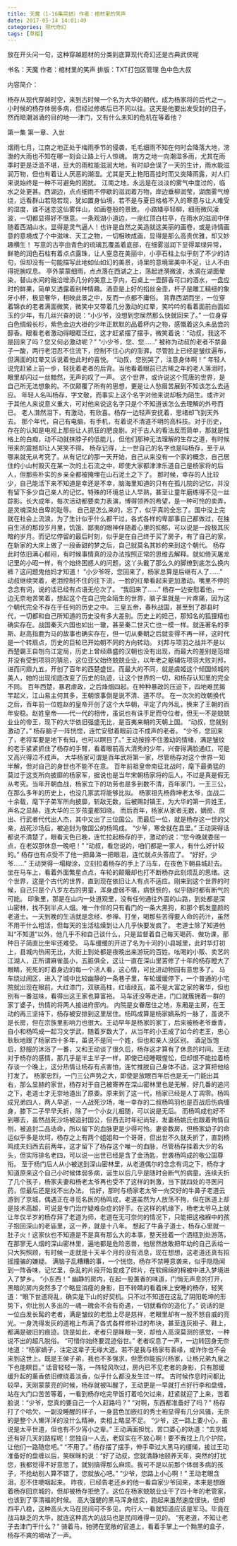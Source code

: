 ```yaml
---
title: 天魔（1-16集完结）作者：棺材里的笑声
date: 2017-05-14 14:01:49
categories: 現代奇幻
tags: [草榴]
---
```

放在开头问一句，这种穿越题材的分类到底算现代奇幻还是古典武侠呢

书名：天魔
作者：棺材里的笑声
排版：TXT打包区管理 色中色大叔

内容简介：

杨存从现代穿越时空，来到古时候一个名为大华的朝代，成为杨家将的后代之一。
小时候的杨存体弱多病，但经过修练后已不同以往。这天是他要出发受封的日子，然而暗潮汹涌的目的地──津门，又有什么未知的危机在等着他？


第一集
第一章、入世

烟雨七月，江南之地正处于梅雨季节的侵袭，毛毛细雨不知在何时会降落大地，滂渤的大雨也不知在哪一刻会让路上行人惊魂。
南方之地一向潮湿多雨，尤其在雨季时更是泛滥不堪，豆大的雨粒能滋润大地，有时却会误了一天的生计，雨水能滋润万物，但也有着让人厌恶的潮湿。尤其是天上艳阳高挂时而又突降雨露，对人们来说始终是一种不可避免的困扰。
江南之地，永远是在淡淡的雾气中度过的，临水之处更甚。西湖边，点点细雨不停歇的滋润着万物，岸边垂柳润莹，湖面雾气缭绕，远看群山若隐若现，犹如置身仙境，若不是与夏日格格不入的寒意与让人难受的湿度，谁不迷恋这仙雾伴山，如画卷般的景致。
小路矮亭轻柳，细雨微风凌波，一切都显得好不惬意。一条观湖小道边，一座红顶白柱亭，在雨水的滋润中伴随着西湖山水，显得是灵气逼人！也许是自然之美造就这美丽的画卷，或是诗情画意的意境成了个中滋味、天工之物，一切相映成画，显得是那么高贵优雅，却又妙趣横生！
写意的古亭由青色的琉璃瓦覆盖着底部，在细雾滋润下显得翠绿异常，鲜艳的润色石柱有着点点露珠，让人窒息在美丽中，小亭石柱上似乎刻了不少的诗句，但却没有一句能描写此地如仙如幻的美景，诗里的意境里美中不足，让人不由得扼腕叹息。
亭外蒙蒙细雨，点点落在西湖之上，荡起涟漪微波，水滴在湖面晕染，替山水间的融洽增添几分的美意上亨内，石桌上一壶醇香可口的酒水，一盘应时的鲜果，简单又透露着别种情趣。酒壶是上好的掐丝金壶，杯子是雕工精细的象牙小杯，极显奢华，相映此景之中，反而一点都不庸俗。
背靠西湖而坐，一位穿着锦衣的老者满面微笑，微笑中又带着几分激动的红晕，笑吟吟的看着面前白面如玉的少年，有几丝兴奋的说：“小少爷，没想到您居然那么快就回来了。”
一位身穿白色绸缎长杉，紫色金边大褂的少年正默默的品着杯内之物，感慨着这久未品尝的醇香。眼看老者激动得眼眶泛红，这才赶紧摆了摆手，微笑着说：“动叔，我这不是回来了吗？您又何必激动呢？”
“小少爷，您、您……”
被称为动叔的老者不禁鼻子一酸，两行老泪忍不住流下，控制不住心内的澎湃，尽管脸上已经是皱纹遍布，但满面的红晕又诉说着他此时的喜悦。
“动叔，您别哭了，注意身体啊！”
年轻人说完赶紧上前一步，轻抚着老者的后背。当他看着眼前已古稀之年的老人落泪时，眼里却闪过一丝黯然，无声的叹了一声。
这个世界，或许说这个荒唐的世界，是自己所无法想象的。不仅颠覆了所有的思想，更是让人愁眉苦展到不知该怎么去适应。
年轻人名叫杨存，字文敬，而事实上这个名字对他来说却极为陌生。或许对于其他人来说意义重大，可对他来说这名字只是个不知道该怎么去理解的外号而已。
老人潸然泪下，有激动，有欣喜。杨存一边轻声安抚着，思绪却飞到天外去。
那个年代，自己有电脑，有手机，有着说不清道不明的高科技。对于历史，存在的认知是电视上那些让人抓狂的肥良剧。对于古人的看法反而简单，那就是性格上的白痴，动不动就抹脖子的低能儿，但他们那种无法理解的生存之道，有时候带来的震撼却让人哭笑不得。
杨存记得，上一世自己的名字也是叫杨存，至于从哪来就无从考究了。从有记忆的那一天开始，自己从来没有一个家的概念，自己居住的小山村毁灭在某一次的土石流之中，即使大家都津津乐道自己是杨家将的后人，但那些朴实的乡亲全都被掩埋在山石泥土之下了。
那时候，幸存的人比较少，自己能活下来不知道是幸还是不幸，脑海里知道的只有在孤儿院的记忆，并没有留下多少自己亲人的记忆。特殊的环境总让人早熟，甚至让童年磨练得不见一丝踪影。长大成年，每次活动都要卖力表演，博得领养的希望，是一种可怜的卖弄，是灵魂深处自卑的耻辱。
自己是怎么来的，忘了，似乎真的全忘了。国中没上完就在社会上流浪，为了生计似乎什么都干过，各式各样的卑鄙事自己都做过，在独自生活的那段岁月里，饥饿、鄙夷的眼神伴随着心里的抑郁，可以说是一段极其灰暗的岁月。而记忆停留的最后时刻，似乎是在自己终于买了房子，有了自己的家，在新家的大床上做了一段香甜的梦之后，自己就莫名其妙的来到这个朝代。
杨存此时依旧满心郁闷，有时候事情真的没办法按照正常的思维去解释。就如倚天屠龙记里的小昭一样，有个始终困惑人的问题，这丫头戴了那么久的脚缭到底怎么换内裤？这问题鬼他妈才知道！
“小少爷呀，您回来了，杨家总算是后继有人了……”
动叔继续哭着，老泪控制不住的往下流，一脸的红晕看起来更加激动。嘴里不停的念念有词，说的话已经有点语无伦次了。
“我回来了……”
杨存一边安慰着他，一边无奈地苦笑着，想起这个在自己完全陌生的世界，脑子里就是一片疼痛，因为这个朝代完全不存在于任何的历史之中。
三皇五帝，春秋战国，甚至到了郡县时代，一切都和自己所知道的历史没有多大差别。历史上的妲己，那知名的狐狸精也确实存在。战国秦灭六国也如出一辙，甚至秦二世灭亡也一模一样。就连著名的李斯、赵高指鹿为马的故事也确实存在，但一切从秦朝之后就变得不再一样，这时代是一个转扇点，历史的巨轮已开始朝不同的方向转动。
刘邦与项羽之战并不是以西楚霸王自刎乌江定局，历史上曾经鼎盛的汉朝也没有出现，而最大的差别是范增并没有受到项羽的猜忌，这位亚父始终兢兢业业，以年老之躯辅佐项羽大败刘邦，进而问鼎九五，开创了百年的西楚盛世。而最大的不同，就是虞姬这个倾国倾城的美人，她的出现彻底改变了历史的轨迹，让这个世界的一切，和杨存认知里的完全不同。
百年西楚，暴君虐政，之后烽烟四起。在种种暴政的压迫下，四地难民揭竿起义，江山易主何其多，王朝恨事倒是说不清、道不尽。
在一次次的改朝换代之后，百年前一位姓赵的皇帝开创了这个大华朝，平定了内外乱，换来了王朝的百年安稳。赵姓皇帝——代一代的相传，虽说也有诛手足而夺位者，但无一不是兢兢业业的帝王，现下的大华依旧强盛无比，是百夷来朝的天朝上国。
“动叔，您就别激动了。”
杨存脑子一阵恍惚，连忙安慰着眼前泣不成声的老者。
“少爷，您回来了，老将军要是地下有知，也可以瞑目了。”
王动按捺不住激动的情绪，满是皱纹的老手紧紧抓住了杨存的手臂，看着眼前高大清秀的少年，兴奋得满脸通红，可是又高兴得泣不成声。
大华杨家可谓是百年武将第一家，尽管杨存对这个世界一知半解，但对自己的身世也不能不在意。
百年前祖皇帝南征北战时，麾下最勇猛的莫过于这支所向披靡的杨家军，据说也是当年宋朝杨家将的后人，不过是真是假无从考究。当年开朝血战，杨家立下的功劳也是多到数不清，百年家门，一王三公，在那么多年的历史上，也没几家武将能够比拟。
杨家祖先杨鼎坤老太爷，血战二十余载，麾下子弟军所向披靡，斩敌无数，后被赐封镇王，为大华的第一异姓王，声名之显赫，连大华的三岁孩童都知晓。
而后百年，杨家从家者无数，嫡房、庶出、行武者代代出人杰，其中又出了三位国公。而最后一位，就是杨存这一世的父亲，战死沙场后，被追封为敬国公的杨鸣成。
“少爷，寒舍就在县里。”
王动哭得话都说不清楚了，眼看天色已晚，连忙拉起杨存的手，激动的说：“您今晚就委屈一点，在老奴那休息一晚吧！”
“动叔，看您说的，咱们都是一家人，有什么好计较的。”
杨存也有点受不了他一把鼻涕一把眼泪，连忙就点头答应了。
“好好，少爷……”
王动哭得一塌糊涂，立刻拉着杨存的手上了马车，在夜色下朝县城赶去。
坐在马车上，看着外面繁星点点，车轮的颠簸却也打不断杨存此刻烦乱的思绪。这个世界，这是个古代的世界，直到现在依旧让人有点不适应。刚来到这个世界的时候，自己只是个八岁左右的男童，浑身虚弱不堪，病恹恹的，似乎随时都有断气的可能。
印象里，那是在山内一处道观里，没有任何通往外面的山路，到处都是深山密林，找不到半点人烟。唯一作伴的只有看门的一条大黑狗，和那个鹤发童颜的老道士。一天到晚的生活就是念经、参禅、打坐，喝那些苦得要人命的药汁，虽然不用干什么粗活，但每天的生活枯燥到让人几乎快要发疯了。
老道士除了知道他叫“不知道”以外，他几乎不和自己谈什么，只是监督着自己每天喝药、做功课，那种日子简直比坐牢还难受。
马车缓缓的开进了名为十河的小县城里，此时华灯初上，县城内热闹无比，大街上到处都是夜晚出来游玩的百姓。吆喝的小贩、卖艺的江湖人，正所谓麻雀虽小，五脏俱全，这让一直在深山里苦修了十年的杨存瞪大了眼睛，死死的盯着身边的每一个活人看，这心情，可比进动物园有意思多了。
马车绕过闹区，进入了城中比较幽静的一条巷子里，车轮缓缓停下，一个普通的小宅院就出现在眼前。大红漆门，双联高柱，红墙绿瓦，虽不是大富之家的奢华，但也别有一番滋味，看得出这王家也算富裕。
马车还没等走进，门口就簇拥着一群的家丁婆子，热情的将两人接进府邸内。
内院是女眷居住之地，东厢是主房，在王动的再三坚持下，杨存被安排到这里居住。杨鸣成算是杨家嫡系的一脉了，虽说不是长房，但在宗族里影响力也很大。王动早年是杨家的家丁，后来被杨老爷垂青，自小和杨鸣成一起习文学武，随着岁数大了，从当年的小王成了如今的老王，忠心耿耿地跟了杨家四十多年，虽说不是同一个姓，但也和亲人没区别。
酒足饭饱后，舒服的沐浴了一番，又和王动谈了很久后，杨存这才算有了休息的时间。王动对于杨存的感情，那几乎是半主半子一样，即使已经睡眼惺忪，但却恨不能拉着杨存谈一个晚上，这分热情让杨存有点害怕，连忙推脱自己身体不适，这才算把他给打发了。
杨家忠烈，一门三公声势之大，即使是放眼百年后也是无一门能出其右，那么显赫的家世，杨存对于自己被寄养在深山密林里也是无解，好几番的追问之下，老道士才无奈地道出了原委。原来到了这一代，杨家已经是人丁凋零。杨鸣成兄弟四人，两人早逝，一人战死沙场，唯一幸存的二叔杨鸣羽也是百战后伤病缠身，膝下二子早早夭折，除了一个小女儿相随，可以说是无后。
而杨鸣成也好不到哪去，虽然战死沙场被追封国公，但西去时年纪尚轻，发妻杨姚氏也跟着殉情自刎，被追封二品诰命，所以留下的血脉更是少得可怜。妻妾数房，但杨家幼子的命运似乎多是坎坷，杨存之上有两个姐姐和一个哥哥，但出世不久就夭折了，直到杨鸣成夫妇西去前两年，这才留下了杨存这个唯一的血脉，尽管杨存挂着大少的名头，但实际排名老四，可以说一出世已经是含了金汤匙，世袭杨鸣成的敬公国尊衔。
至于杨门后人从小被送到深山密林里，从老道偶尔的念念有词之下，杨存才知道原来这个自己小时候体弱多病，诞生以后几乎是随时会断气的病童。连续夭折了几个孩子，杨家夫妻和杨老太爷再也受不了这样的刺激，当下就四处的寻医问药，但最后还是找不出办法。
恰好，那时与杨家老太爷一向交好的牛鼻子老道云游到了京城，偶遇正在寻觅名医的杨鸣成，老道虽然为人放荡不拘，但在医道上却是技术高超，可说是专门治疗疑难杂症的好手。在这样的机缘下，杨老太爷马上就让年仅半岁的杨存拜了老道为师，老道在无可奈何的情况下，只能把这襁褓中的孩子抱回深山的老庙里，这一养，就是十八年。
想起了牛鼻子道士，杨存心里就一肚子火！这家伙也不知道是不是真有那么大的本事，整天挂着一个酒瓶到处游荡，在那寥无人烟的深山密林里，遍地都是危险恶兽，他居然放敢把年幼的自己丢给一只大狗照顾，有时候一走就是十天半个月的没有消息，现在想想，这老道还真有招摇撞骗的嫌疑。
满脑子乱糟糟的事，一个恍惚，杨存不禁睡意袭来，似乎隐隐闻到一阵香味，记忆里，杂乱的片段开始变成了碎片，在软绵绵的棉被中进入梦境进入了梦乡。
“小东西！”
幽静的房内，在起一股薰香的味道，门悄无声息的打开，黑暗的房内突然多了个略显消瘦的身影，目不转睛的看着床上安睡的杨存，轻笑道：“眼下世道将乱，确实是下山的好契机。只不过不知道在这乱了阴阳乾坤的形势下，你比别人多出的一魂一魄会不会有奇遇，一切就看你的造化了。”
说话的是一位白发长髯的老者，满是皱纹的老脸上尽是慈祥，老眼里却有一股不怒自威的亮光。一身洗得发灰的道袍上布满了各式各样修补过的布块，甚至连灰褂子、鞋上，都满是破旧的痕迹。饶是如此，老者只是眯眼一笑，却给人高深莫测的感觉，一种说不出的超凡脱俗。
“可惜你始终要混迹俗世。”
老者叹息了一声，一边转回身无奈地道：“杨家嫡子，注定这辈子无缘大道。若不是我与杨家有善缘，或许你也不会来到这世上。既是王侯子弟，我也不多强求，但愿你能振兴杨家，让杨兄弟九泉之下也能瞑目。”
话音轻轻一落，一阵轻风吹过，房内已不见老者的身影，只有那缓缓升起的薰香依旧缭绕着淡香，似乎什么都没发生过一样。
古时候作息时间都比较早，天刚蒙蒙亮的时候，杨存就被叫醒了，王动更是一早就打点好行李和盘缠，站在大门口苦苦等着，一看到杨存吃完早饭打着哈欠过来，赶紧就迎了上来，苦着脸说：“少爷，您真的要自己一个人赶路吗？”
“对啊，东西都准备好了吗？”
杨存打了个哈欠，一副没睡醒的样子，一身蓝色加嵌红的秀士袍显得有几分风骚，无奈的是整个人懒洋洋的没什么精神，卖相上略显不足。
“少爷，这一路上要小心，虽说是太平世道，但也有不少宵小之辈。”
王动满面担忧，苦口婆心的劝道：“去京城还有好几天的路程呢！您独自一人去，老奴实在不放心啊！要不我找上几个护院，让他们一路随您吧。”
“不用了。”
杨存摆了摆手，伸手牵过大黑马的缰绳，接过王动准备好的盘缠以后，笑眯眯的说：“好了动叔，您就清静地颐养天年，突然的打扰您，我都觉得不好意思了，就别搞得那么麻烦。我可不是以前那个体弱多病的孩子，不抢劫别人算不错了，您就放心吧。”
“少爷，您路上小心啊！”
王动老眼含泪，忍不住哽咽起来。
昨夜，已经告老还乡的他一看自家少爷回来，本来是想跟着杨存回京城的，但却被杨存拒绝了。这位在杨家兢兢业业干了四十年的老管家，也该到了享清福的时候。
高大强健的黑马浑身结实，跑起来虽然速度很快，但却四平八稳，这种高头大马在民间可不多见，内行人一看就知道应该是军马。毕竟在战马缺乏的大华，就连这种高大的战马也是民间难得一见的。
“死老道，不知让老子去津门干什么？”
骑着马，驰骋在宽敞的官道上，看着手掌上一个黝黑的盒子，杨存不爽的嘀咕了一声。